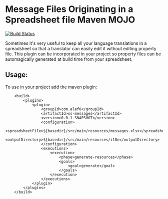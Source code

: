 # Message Files Originating in a Spreadsheet file Maven MOJO

[![Build Status](https://travis-ci.org/dnlmrgn/ss-messages.svg?branch=master)](https://travis-ci.org/dnlmrgn/ss-messages)

Sometimes it's very useful to keep all your language translations in a spreadsheet so that a translator
can easily edit it without editing property file. This plugin can be incorporated in your project so
property files can be automagically generated at build time from your spreadsheet.

## Usage:

To use in your project add the maven plugin:

```
    <build>
        <plugins>
            <plugin>
                <groupId>com.alef0</groupId>
                <artifactId>ss-messages</artifactId>
                <version>0.0.1-SNAPSHOT</version>
                <configuration>
                    <spreadsheetFile>${basedir}/src/main/resources/messages.xlsx</spreadsheetFile>
                    <outputDirectory>${basedir}/src/main/resources/i18n</outputDirectory>
                </configuration>
                <executions>
                    <execution>
                        <phase>generate-resources</phase>
                        <goals>
                            <goal>generate</goal>
                        </goals>
                    </execution>
                </executions>
            </plugin>
        </plugins>
    </build>

```
